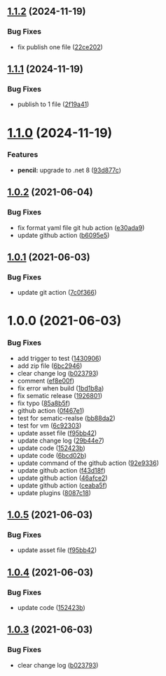## [1.1.2](https://github.com/thinhnotes/PluralsightDownload/compare/v1.1.1...v1.1.2) (2024-11-19)


### Bug Fixes

* fix publish one file ([22ce202](https://github.com/thinhnotes/PluralsightDownload/commit/22ce2027d18247cd79e441fa1d3b9e420ac6add1))

## [1.1.1](https://github.com/thinhnotes/PluralsightDownload/compare/v1.1.0...v1.1.1) (2024-11-19)


### Bug Fixes

* publish to 1 file ([2f19a41](https://github.com/thinhnotes/PluralsightDownload/commit/2f19a41d2e659d06c3c9c82306f25c744e05ddd5))

# [1.1.0](https://github.com/thinhnotes/PluralsightDownload/compare/v1.0.2...v1.1.0) (2024-11-19)


### Features

* **pencil:** upgrade to .net 8 ([93d877c](https://github.com/thinhnotes/PluralsightDownload/commit/93d877ca87c0e449ea6ef8d9ae1a51a709538226))

## [1.0.2](https://github.com/thinhnotes/PluralsightDownload/compare/v1.0.1...v1.0.2) (2021-06-04)


### Bug Fixes

* fix format yaml file git hub action ([e30ada9](https://github.com/thinhnotes/PluralsightDownload/commit/e30ada935b32f37478bce3753512ab8f00d055b2))
* update github action ([b6095e5](https://github.com/thinhnotes/PluralsightDownload/commit/b6095e5a036045567a8dac4855a42ed9291c6620))

## [1.0.1](https://github.com/thinhnotes/PluralsightDownload/compare/v1.0.0...v1.0.1) (2021-06-03)


### Bug Fixes

* update git action ([7c0f366](https://github.com/thinhnotes/PluralsightDownload/commit/7c0f366a2eadb9b77689d0e7f2295ac52d83db1b))

# 1.0.0 (2021-06-03)


### Bug Fixes

* add trigger to test ([1430906](https://github.com/thinhnotes/PluralsightDownload/commit/1430906a87b3f74abfbe0594f051bc3e67fadece))
* add zip file ([6bc2946](https://github.com/thinhnotes/PluralsightDownload/commit/6bc2946743286a47511f2b9a7ef52bda134cc8e0))
* clear change log ([b023793](https://github.com/thinhnotes/PluralsightDownload/commit/b023793e9a5e22168f74c4ede2c55b3b5132d9a6))
* comment ([ef8e00f](https://github.com/thinhnotes/PluralsightDownload/commit/ef8e00f9b7f5a1df690058d2abf0e1f2f3d01ec3))
* fix error when build ([1bd1b8a](https://github.com/thinhnotes/PluralsightDownload/commit/1bd1b8a530878a905ca9e59160cda8a51da9e567))
* fix sematic release ([1926801](https://github.com/thinhnotes/PluralsightDownload/commit/192680116905f7581981aec6ae42d3ec896e766c))
* fix typo ([85a8b5f](https://github.com/thinhnotes/PluralsightDownload/commit/85a8b5f9470d20404378f9b9cd96dadcf3f83f47))
* github action ([0f467e1](https://github.com/thinhnotes/PluralsightDownload/commit/0f467e1d75bd59b36417990477098e5b272bbc9a))
* test for sematic-realse ([bb88da2](https://github.com/thinhnotes/PluralsightDownload/commit/bb88da206f0f15b0c1c8ab3268ad14cc55a689c8))
* test for vm ([6c92303](https://github.com/thinhnotes/PluralsightDownload/commit/6c92303d5af0ca16081768f5c41b75997945c5be))
* update asset file ([f95bb42](https://github.com/thinhnotes/PluralsightDownload/commit/f95bb421689873df05a99127f0028ff51a69c526))
* update change log ([29b44e7](https://github.com/thinhnotes/PluralsightDownload/commit/29b44e71bc53afed1689b6783ff9253a14fac5cf))
* update code ([152423b](https://github.com/thinhnotes/PluralsightDownload/commit/152423b413faae72673b099952c2c7197bbf592b))
* update code ([6bcd02b](https://github.com/thinhnotes/PluralsightDownload/commit/6bcd02b364d4dac81f29acf60528077e8c986b86))
* update command of the github action ([92e9336](https://github.com/thinhnotes/PluralsightDownload/commit/92e93365d0aa0c3ce209c570810fd3842390e873))
* update github action ([f43d18f](https://github.com/thinhnotes/PluralsightDownload/commit/f43d18fb181e0139b68eb9e5bd0036ba14fb533f))
* update github action ([46afce2](https://github.com/thinhnotes/PluralsightDownload/commit/46afce2ce87bd80a07f92194b5cd17affc9490c6))
* update github action ([ceaba5f](https://github.com/thinhnotes/PluralsightDownload/commit/ceaba5f44d0cf057461257d361329f5813ddd64a))
* update plugins ([8087c18](https://github.com/thinhnotes/PluralsightDownload/commit/8087c18f9d98641573dc721f294e1bb144200b37))

## [1.0.5](https://github.com/thinhnotes/PluralsightDownload/compare/v1.0.4...v1.0.5) (2021-06-03)


### Bug Fixes

* update asset file ([f95bb42](https://github.com/thinhnotes/PluralsightDownload/commit/f95bb421689873df05a99127f0028ff51a69c526))

## [1.0.4](https://github.com/thinhnotes/PluralsightDownload/compare/v1.0.3...v1.0.4) (2021-06-03)


### Bug Fixes

* update code ([152423b](https://github.com/thinhnotes/PluralsightDownload/commit/152423b413faae72673b099952c2c7197bbf592b))

## [1.0.3](https://github.com/thinhnotes/PluralsightDownload/compare/v1.0.2...v1.0.3) (2021-06-03)


### Bug Fixes

* clear change log ([b023793](https://github.com/thinhnotes/PluralsightDownload/commit/b023793e9a5e22168f74c4ede2c55b3b5132d9a6))
